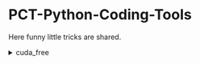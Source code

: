 # PCT-Python-Coding-Tools

Here funny little tricks are shared.

<details>
<summary>cuda_free</summary>

wrapper `cuda_free_always`

usage: `cuda_free_always(your_train_func)(your train args)`

Sometimes people prefer to stop training or other running code with `Ctrl-Z` instead of `Ctrl-C` because it responds faster and always works. However, since `Ctrl-Z` allows you to resume a process with `bg`, the resources (such as CUDA memory) are not released. We'll have to kill the process or the bash. This wrapper helps ensure memory release after `Ctrl-Z` and `Ctrl-C`, but please note that resuming is no longer supported.

</details>
